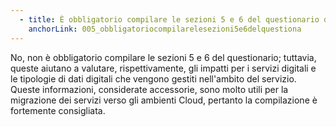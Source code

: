 ```yaml
---
  - title: È obbligatorio compilare le sezioni 5 e 6 del questionario di classificazione dati e servizi?
    anchorLink: 005_obbligatoriocompilarelesezioni5e6delquestiona
---
```


No, non è obbligatorio compilare le sezioni 5 e 6 del questionario; tuttavia, queste aiutano a valutare, rispettivamente, gli impatti per i servizi digitali e le tipologie di dati digitali che vengono gestiti nell'ambito del servizio. Queste informazioni, considerate accessorie, sono molto utili per la migrazione dei servizi verso gli ambienti Cloud, pertanto la compilazione è fortemente consigliata.